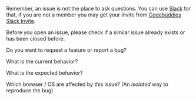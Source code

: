 Remember, an issue is not the place to ask questions. You can use [Slack](https://codebuddiesmeet.slack.com/messages/codebuddies-meta/) for that, if you are not a member you may get your invite from [Codebuddies Slack Invite](http://codebuddiesmeet.herokuapp.com/).

Before you open an issue, please check if a similar issue already exists or has been closed before.

Do you want to request a feature or report a bug?

What is the current behavior?

What is the expected behavior?

Which browser / OS are affected by this issue? (An *isolated* way to reproduce the bug)
